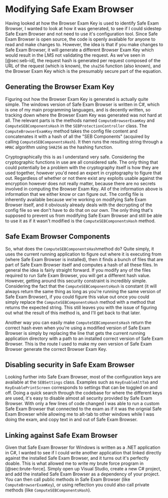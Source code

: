 # Modifying Safe Exam Browser
Having looked at how the Browser Exam Key is used to identify Safe Exam Browser,
I wanted to look at how it was generated, to see if I could sidestep Safe Exam
Browser and not need to use it's configuration tool. Since Safe Exam Browser is
open source, the code is openly available for anyone to read and make changes
to. However, the idea is that if you make changes to Safe Exam Browser, it will
generate a different Browser Exam Key which would result in the LMS not
validating the request. As we've seen in [@sec:seb-id], the request hash is
generated per request composed of the URL of the request (which is known), the
`sha256` function (also known), and the Browser Exam Key which is the presumably
secure part of the equation.

## Generating the Browser Exam Key
Figuring out how the Browser Exam Key is generated is actually quite simple. The
windows version of Safe Exam Browser is written in C#, which is one of my main
programming languages, and is decently written, so tracking down where the
Browser Exam Key was generated was not hard at all. The relevant parts is the
methods named `ComputeBrowserExamKey` and `ComputeSEBComponentsHash` in the
`SEBProtectionController` class. The `ComputeBrowserExamKey` method takes the
config file content and concatenates it with a hash of all the "SEB Components"
(acquired by calling `ComputeSEBComponentsHash`). It then runs the resulting
string through a `HMAC` algorithm using `SHA256` as the hashing function.

Cryptographically this is as I understand very safe. Considering the
cryptographic functions in use are all considered safe. The only thing that
could potentially be a problem with the cryptography itself is how they are used
together, however you'd need an expert in cryptography to figure that out.
Regardless of whether or not there exist any exploits usable against the
encryption however does not really matter, because there are no secrets involved
in computing the Browser Exam Key. All of the information above is information
that we either know or can figure out. The config file is inherently available
because we're working on modifying Safe Exam Browser itself, and it obviously
already deals with the decrypting of the config file so we don't have to do that
on our own. The only thing that's supposed to prevent us from modifying Safe
Exam Browser and still be able to use it as if it wasn't modified is the
`ComputeSEBComponentsHash` method.

## Safe Exam Browser Components
So, what does the `ComputeSEBComponentsHash`method do? Quite simply, it uses the
current running application to figure out where it is executing from (where Safe
Exam Browser is installed), then it finds a bunch of files that are part of Safe
Exam Browser itself and computes a hash of all these files. In general the idea
is fairly straight forward. If you modify any of the files required to run Safe
Exam Browser, you will get a different hash value. However, getting around this
security constraint is incredibly simple. Considering the fact that the
`ComputeSEBComponentsHash` is constant (it will always return the same thing as
long as you're running the same version of Safe Exam Browser), if you could
figure this value out once you could simply replace the
`ComputeSEBComponentsHash` method with a method that returns the expected
string. This still leaves you with the issue of figuring out what the result of
this method is, and I'll get back to that later.

Another way you can easily make `ComputeSEBComponentsHash` return the correct
hash even when you're using a modified version of Safe Exam Browser is simply by
replacing the line that gets the current running application directory with a
path to an installed correct version of Safe Exam Browser. This is the route I
used to make my own version of Safe Exam Browser generate the correct Browser
Exam Key.

## Disabling security in Safe Exam Browser
Looking further into Safe Exam Browser, most of the configuration keys are
available at the `SEBSettings` class. Examples such as `KeyEnableAltTab` and
`KeyEnablePrintScreen` corresponds to settings that can be toggled on and off.
Doing a quick search through the codebase for where the different keys are used,
it's easy to disable almost all security provided by Safe Exam Browser. With
only a few lines of code changed I was able to run a custom Safe Exam Browser
that connected to the exam as if it was the orignial Safe Exam Browser while
allowing me to alt-tab to other windows while I was doing the exam, and copy
text in and out of Safe Exam Browser.

## Linking against Safe Exam Browser
Given that Safe Exam Browser for Windows is written as a .NET application in C#,
I wanted to see if I could write another application that linked directly
against the installed Safe Exam Browser, and it turns out it's perfectly doable.
This is what allowed me to write my brute force program in [@sec:brute-force].
Simply open up Visual Studio, create a new C# project, and add the installed
Safe Exam Browser as a dependency of your project. You can then call public
methods in Safe Exam Browser (like `ComputeBrowserExamKey`), or using reflection
you could also call private methods (like `ComputeSEBComponentsHash`).
